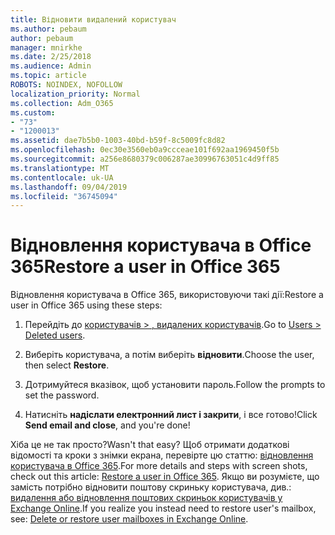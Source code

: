 ```yaml
---
title: Відновити видалений користувач
ms.author: pebaum
author: pebaum
manager: mnirkhe
ms.date: 2/25/2018
ms.audience: Admin
ms.topic: article
ROBOTS: NOINDEX, NOFOLLOW
localization_priority: Normal
ms.collection: Adm_O365
ms.custom:
- "73"
- "1200013"
ms.assetid: dae7b5b0-1003-40bd-b59f-8c5009fc8d82
ms.openlocfilehash: 0ec30e3560eb0a9ccceae101f692aa1969450f5b
ms.sourcegitcommit: a256e8680379c006287ae30996763051c4d9ff85
ms.translationtype: MT
ms.contentlocale: uk-UA
ms.lasthandoff: 09/04/2019
ms.locfileid: "36745094"
---
```

# <a name="restore-a-user-in-office-365"></a><span data-ttu-id="4cc6c-102">Відновлення користувача в Office 365</span><span class="sxs-lookup"><span data-stu-id="4cc6c-102">Restore a user in Office 365</span></span>

<span data-ttu-id="4cc6c-103">Відновлення користувача в Office 365, використовуючи такі дії:</span><span class="sxs-lookup"><span data-stu-id="4cc6c-103">Restore a user in Office 365 using these steps:</span></span>
  
1. <span data-ttu-id="4cc6c-104">Перейдіть до [користувачів \> , видалених користувачів](https://admin.microsoft.com/adminportal/home#/deletedusers).</span><span class="sxs-lookup"><span data-stu-id="4cc6c-104">Go to [Users \> Deleted users](https://admin.microsoft.com/adminportal/home#/deletedusers).</span></span>

2. <span data-ttu-id="4cc6c-105">Виберіть користувача, а потім виберіть **відновити**.</span><span class="sxs-lookup"><span data-stu-id="4cc6c-105">Choose the user, then select **Restore**.</span></span>

3. <span data-ttu-id="4cc6c-106">Дотримуйтеся вказівок, щоб установити пароль.</span><span class="sxs-lookup"><span data-stu-id="4cc6c-106">Follow the prompts to set the password.</span></span>

4. <span data-ttu-id="4cc6c-107">Натисніть **надіслати електронний лист і закрити**, і все готово!</span><span class="sxs-lookup"><span data-stu-id="4cc6c-107">Click **Send email and close**, and you're done!</span></span>

<span data-ttu-id="4cc6c-108">Хіба це не так просто?</span><span class="sxs-lookup"><span data-stu-id="4cc6c-108">Wasn't that easy?</span></span> <span data-ttu-id="4cc6c-109">Щоб отримати додаткові відомості та кроки з знімки екрана, перевірте цю статтю: [відновлення користувача в Office 365](https://docs.microsoft.com/office365/admin/add-users/restore-user).</span><span class="sxs-lookup"><span data-stu-id="4cc6c-109">For more details and steps with screen shots, check out this article: [Restore a user in Office 365](https://docs.microsoft.com/office365/admin/add-users/restore-user).</span></span> <span data-ttu-id="4cc6c-110">Якщо ви розумієте, що замість потрібно відновити поштову скриньку користувача, див.: [видалення або відновлення поштових скриньок користувачів у Exchange Online](https://docs.microsoft.com/exchange/recipients-in-exchange-online/delete-or-restore-mailboxes).</span><span class="sxs-lookup"><span data-stu-id="4cc6c-110">If you realize you instead need to restore user's mailbox, see: [Delete or restore user mailboxes in Exchange Online](https://docs.microsoft.com/exchange/recipients-in-exchange-online/delete-or-restore-mailboxes).</span></span>